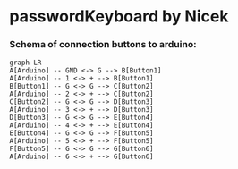
# passwordKeyboard by Nicek


### Schema of connection buttons to arduino:
```mermaid
graph LR
A[Arduino] -- GND <-> G --> B[Button1]
A[Arduino] -- 1 <-> + --> B[Button1]
B[Button1] -- G <-> G --> C[Button2]
A[Arduino] -- 2 <-> + --> C[Button2]
C[Button2] -- G <-> G --> D[Button3]
A[Arduino] -- 3 <-> + --> D[Button3]
D[Button3] -- G <-> G --> E[Button4]
A[Arduino] -- 4 <-> + --> E[Button4]
E[Button4] -- G <-> G --> F[Button5]
A[Arduino] -- 5 <-> + --> F[Button5]
F[Button5] -- G <-> G --> G[Button6]
A[Arduino] -- 6 <-> + --> G[Button6]
```

